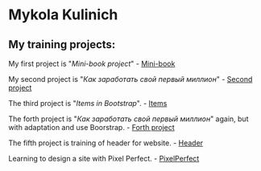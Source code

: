 # Mykola Kulinich
## My training projects:  

My first project is "*Mini-book project*" - [Mini-book](https://kolkul.github.io/MyBookProject/ "MyBookProject. Without adaptation and Bootstrap")  

My second project is "*Как заработать свой первый миллион*" - [Second project](https://kolkul.github.io/FirstP/ "Without adaptation and Bootstrap")

The third project is "*Items in Bootstrap*". - [Items](https://kolkul.github.io/SecondP/ "SecondP")

The forth project is "*Как заработать свой первый миллион*" again, but with adaptation and use Boorstrap. - [Forth project](https://kolkul.github.io/ThirdP/ "ThirdP")  

The fifth project is training of header for website. - [Header](https://kolkul.github.io/HeaderProject/ "HeaderProject")  

Learning to design a site with Pixel Perfect. - [PixelPerfect](https://kolkul.github.io/forthP/ "forthP")
